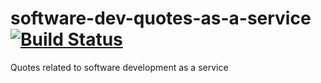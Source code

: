 # software-dev-quotes-as-a-service [![Build Status](https://travis-ci.org/gernd/software-dev-quotes-as-a-service.svg?branch=master)](https://travis-ci.org/gernd/software-dev-quotes-as-a-service)

Quotes related to software development as a service
